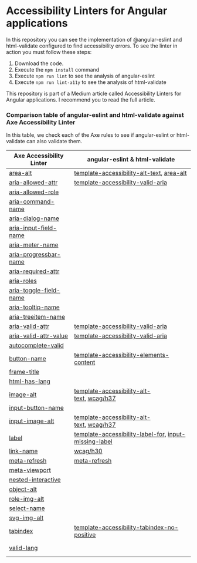 # Accessibility Linters for Angular applications

In this repository you can see the implementation of @angular-eslint and html-validate configured to find accessibility errors. To see the linter in action you must follow these steps:

1) Download the code.
2) Execute the `npm install` command
3) Execute `npm run lint` to see the analysis of angular-eslint
4) Execute `npm run lint-a11y` to see the analysis of html-validate

This repository is part of a Medium article called Accessibility Linters for Angular applications. I recommend you to read the full article.


### Comparison table of angular-eslint and html-validate against Axe Accessibility Linter

In this table, we check each of the Axe rules to see if angular-eslint or html-validate can also validate them.

| **Axe Accessibility Linter**                                                               | **angular-eslint & html-validate**                                                                                                                                               |
| ------------------------------------------------------------------------------------------ | -------------------------------------------------------------------------------------------------------------------------------------------------------------------------------- |
| [area-alt](https://dequeuniversity.com/rules/axe/4.4/area-alt)                             | [template-accessibility-alt-text](http://codelyzer.com/rules/template-accessibility-alt-text), [area-alt](http://codelyzer.com/rules/template-accessibility-alt-text)            |
| [aria-allowed-attr](https://dequeuniversity.com/rules/axe/4.4/aria-allowed-attr)           | [template-accessibility-valid-aria](http://codelyzer.com/rules/template-accessibility-valid-aria)                                                                                |
| [aria-allowed-role](https://dequeuniversity.com/rules/axe/4.4/aria-allowed-role)           |                                                                                                                                                                                  |
| [aria-command-name](https://dequeuniversity.com/rules/axe/4.4/aria-command-name)           |                                                                                                                                                                                  |
| [aria-dialog-name](https://dequeuniversity.com/rules/axe/4.4/aria-dialog-name)             |                                                                                                                                                                                  |
| [aria-input-field-name](https://dequeuniversity.com/rules/axe/4.4/aria-input-field-name)   |                                                                                                                                                                                  |
| [aria-meter-name](https://dequeuniversity.com/rules/axe/4.4/aria-meter-name)               |                                                                                                                                                                                  |
| [aria-progressbar-name](https://dequeuniversity.com/rules/axe/4.4/aria-progressbar-name)   |                                                                                                                                                                                  |
| [aria-required-attr](https://dequeuniversity.com/rules/axe/4.4/aria-required-attr)         |                                                                                                                                                                                  |
| [aria-roles](https://dequeuniversity.com/rules/axe/4.4/aria-roles)                         |                                                                                                                                                                                  |
| [aria-toggle-field-name](https://dequeuniversity.com/rules/axe/4.4/aria-toggle-field-name) |                                                                                                                                                                                  |
| [aria-tooltip-name](https://dequeuniversity.com/rules/axe/4.4/aria-tooltip-name)           |                                                                                                                                                                                  |
| [aria-treeitem-name](https://dequeuniversity.com/rules/axe/4.4/aria-treeitem-name)         |                                                                                                                                                                                  |
| [aria-valid-attr](https://dequeuniversity.com/rules/axe/4.4/aria-valid-attr)               | [template-accessibility-valid-aria](http://codelyzer.com/rules/template-accessibility-valid-aria)                                                                                |
| [aria-valid-attr-value](https://dequeuniversity.com/rules/axe/4.4/aria-valid-attr-value)   | [template-accessibility-valid-aria](http://codelyzer.com/rules/template-accessibility-valid-aria)                                                                                |
| [autocomplete-valid](https://dequeuniversity.com/rules/axe/4.4/autocomplete-valid)         |                                                                                                                                                                                  |
| [button-name](https://dequeuniversity.com/rules/axe/4.4/button-name)                       | [template-accessibility-elements-content](http://codelyzer.com/rules/template-accessibility-elements-content)                                                                    |
| [frame-title](https://dequeuniversity.com/rules/axe/4.4/frame-title)                       |                                                                                                                                                                                  |
| [html-has-lang](https://dequeuniversity.com/rules/axe/4.4/html-has-lang)                   |                                                                                                                                                                                  |
| [image-alt](https://dequeuniversity.com/rules/axe/4.4/image-alt)                           | [template-accessibility-alt-text](http://codelyzer.com/rules/template-accessibility-alt-text), [wcag/h37](https://html-validate.org/rules/wcag/h37.html)                         |
| [input-button-name](https://dequeuniversity.com/rules/axe/4.4/input-button-name)           |                                                                                                                                                                                  |
| [input-image-alt](https://dequeuniversity.com/rules/axe/4.4/input-image-alt)               | [template-accessibility-alt-text](http://codelyzer.com/rules/template-accessibility-alt-text), [wcag/h37](https://html-validate.org/rules/wcag/h37.html)                         |
| [label](https://dequeuniversity.com/rules/axe/4.4/label)                                   | [template-accessibility-label-for](http://codelyzer.com/rules/template-accessibility-label-for), [input-missing-label](https://html-validate.org/rules/input-missing-label.html) |
| [link-name](https://dequeuniversity.com/rules/axe/4.4/link-name)                           | [wcag/h30](https://html-validate.org/rules/wcag/h30.html)                                                                                                                        |
| [meta-refresh](https://dequeuniversity.com/rules/axe/4.4/meta-refresh)                     | [meta-refresh](https://html-validate.org/rules/meta-refresh.html)                                                                                                                |
| [meta-viewport](https://dequeuniversity.com/rules/axe/4.4/meta-viewport)                   |                                                                                                                                                                                  |
| [nested-interactive](https://dequeuniversity.com/rules/axe/4.4/nested-interactive)         |                                                                                                                                                                                  |
| [object-alt](https://dequeuniversity.com/rules/axe/4.4/object-alt)                         |                                                                                                                                                                                  |
| [role-img-alt](https://dequeuniversity.com/rules/axe/4.4/role-img-alt)                     |                                                                                                                                                                                  |
| [select-name](https://dequeuniversity.com/rules/axe/4.4/select-name)                       |                                                                                                                                                                                  |
| [svg-img-alt](https://dequeuniversity.com/rules/axe/4.4/svg-img-alt)                       |                                                                                                                                                                                  |
| [tabindex](https://dequeuniversity.com/rules/axe/4.4/tabindex)                             | [template-accessibility-tabindex-no-positive](http://codelyzer.com/rules/template-accessibility-tabindex-no-positive)                                                            |
| [valid-lang](https://dequeuniversity.com/rules/axe/4.4/valid-lang)                         | <br><br>                                                                                                                                                                         |
